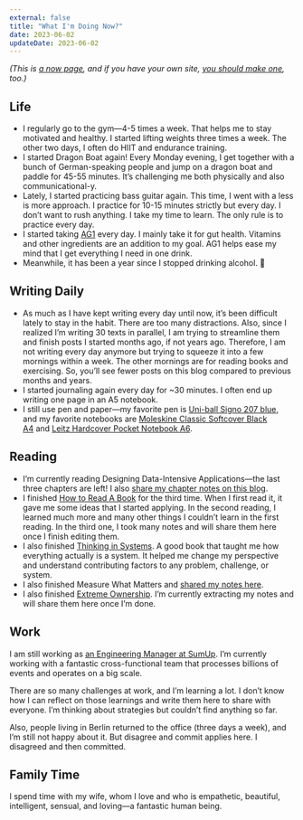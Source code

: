 ```yaml
---
external: false
title: "What I'm Doing Now?"
date: 2023-06-02
updateDate: 2023-06-02
---
```



_(This is [a now page](https://nownownow.com/about?ref=candost.blog), and if you have your own site, [you should make one](https://nownownow.com/about?ref=candost.blog), too.)_

## Life

- I regularly go to the gym—4-5 times a week. That helps me to stay motivated and healthy. I started lifting weights three times a week. The other two days, I often do HIIT and endurance training.
- I started Dragon Boat again! Every Monday evening, I get together with a bunch of German-speaking people and jump on a dragon boat and paddle for 45-55 minutes. It’s challenging me both physically and also communicational-y.
- Lately, I started practicing bass guitar again. This time, I went with a less is more approach. I practice for 10-15 minutes strictly but every day. I don’t want to rush anything. I take my time to learn. The only rule is to practice every day.
- I started taking [AG1](https://athleticgreens.com/en) every day. I mainly take it for gut health. Vitamins and other ingredients are an addition to my goal. AG1 helps ease my mind that I get everything I need in one drink.
- Meanwhile, it has been a year since I stopped drinking alcohol. 🎉

## Writing Daily

- As much as I have kept writing every day until now, it’s been difficult lately to stay in the habit. There are too many distractions. Also, since I realized I’m writing 30 texts in parallel, I am trying to streamline them and finish posts I started months ago, if not years ago. Therefore, I am not writing every day anymore but trying to squeeze it into a few mornings within a week. The other mornings are for reading books and exercising. So, you’ll see fewer posts on this blog compared to previous months and years.
- I started journaling again every day for ~30 minutes. I often end up writing one page in an A5 notebook.
- I still use pen and paper—my favorite pen is [Uni-ball Signo 207 blue](https://www.amazon.de/-/en/gp/product/B001IVOJDE/?ref=candost.blog), and my favorite notebooks are [Moleskine Classic Softcover Black A4](https://www.amazon.de/-/en/gp/product/B07Q8Q6J85/?ref=candost.blog) and [Leitz Hardcover Pocket Notebook A6](https://www.amazon.com/Leitz-Notizbuch-Complete-liniert-schwarz/dp/B00DNTQMD4?ref=candost.blog).

## Reading

- I’m currently reading Designing Data-Intensive Applications—the last three chapters are left! I also [share my chapter notes on this blog](/books).
- I finished [How to Read A Book](https://oku.club/book/how-to-read-a-book-by-mortimer-j-adler-VtA3z?ref=candost.blog) for the third time. When I first read it, it gave me some ideas that I started applying. In the second reading, I learned much more and many other things I couldn’t learn in the first reading. In the third one, I took many notes and will share them here once I finish editing them.
- I also finished [Thinking in Systems](https://oku.club/book/thinking-in-systems-by-donella-meadows-IEhaq?ref=candost.blog). A good book that taught me how everything actually is a system. It helped me change my perspective and understand contributing factors to any problem, challenge, or system.
- I also finished Measure What Matters and [shared my notes here](/books/measure-what-matters-by-john-doerr-summary-review-and-book-notes).
- I also finished [Extreme Ownership](https://oku.club/book/extreme-ownership-by-leif-babin-eSuxl). I’m currently extracting my notes and will share them here once I’m done.

## Work

I am still working as [an Engineering Manager at SumUp](/joining-sumup). I’m currently working with a fantastic cross-functional team that processes billions of events and operates on a big scale.

There are so many challenges at work, and I’m learning a lot. I don’t know how I can reflect on those learnings and write them here to share with everyone. I’m thinking about strategies but couldn’t find anything so far.

Also, people living in Berlin returned to the office (three days a week), and I’m still not happy about it. But disagree and commit applies here. I disagreed and then committed.

## Family Time

I spend time with my wife, whom I love and who is empathetic, beautiful, intelligent, sensual, and loving—a fantastic human being.